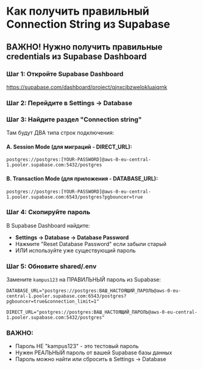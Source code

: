 # Как получить правильный Connection String из Supabase

## ВАЖНО! Нужно получить правильные credentials из Supabase Dashboard

### Шаг 1: Откройте Supabase Dashboard
https://supabase.com/dashboard/project/qjnxcjbzwelokluaiqmk

### Шаг 2: Перейдите в Settings → Database

### Шаг 3: Найдите раздел "Connection string"

Там будут ДВА типа строк подключения:

#### A. Session Mode (для миграций - DIRECT_URL):
```
postgres://postgres:[YOUR-PASSWORD]@aws-0-eu-central-1.pooler.supabase.com:5432/postgres
```

#### B. Transaction Mode (для приложения - DATABASE_URL):
```
postgres://postgres:[YOUR-PASSWORD]@aws-0-eu-central-1.pooler.supabase.com:6543/postgres?pgbouncer=true
```

### Шаг 4: Скопируйте пароль

В Supabase Dashboard найдите:
- **Settings → Database → Database Password**
- Нажмите "Reset Database Password" если забыли старый
- ИЛИ используйте уже существующий пароль

### Шаг 5: Обновите shared/.env

Замените `kampus123` на ПРАВИЛЬНЫЙ пароль из Supabase:

```env
DATABASE_URL="postgres://postgres:ВАШ_НАСТОЯЩИЙ_ПАРОЛЬ@aws-0-eu-central-1.pooler.supabase.com:6543/postgres?pgbouncer=true&connection_limit=1"

DIRECT_URL="postgres://postgres:ВАШ_НАСТОЯЩИЙ_ПАРОЛЬ@aws-0-eu-central-1.pooler.supabase.com:5432/postgres"
```

### ВАЖНО:
- Пароль НЕ "kampus123" - это тестовый пароль
- Нужен РЕАЛЬНЫЙ пароль от вашей Supabase базы данных
- Пароль можно найти или сбросить в Settings → Database
